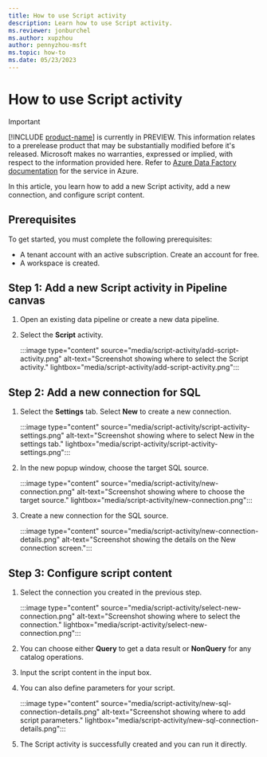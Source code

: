 ```yaml
---
title: How to use Script activity
description: Learn how to use Script activity.
ms.reviewer: jonburchel
ms.author: xupzhou
author: pennyzhou-msft
ms.topic: how-to 
ms.date: 05/23/2023
---
```


# How to use Script activity

> [!IMPORTANT]
> [!INCLUDE [product-name](../includes/product-name.md)] is currently in PREVIEW.
> This information relates to a prerelease product that may be substantially modified before it's released. Microsoft makes no warranties, expressed or implied, with respect to the information provided here. Refer to [Azure Data Factory documentation](/azure/data-factory/) for the service in Azure.

In this article, you learn how to add a new Script activity, add a new connection, and configure script content.

## Prerequisites

To get started, you must complete the following prerequisites:  

- A tenant account with an active subscription. Create an account for free.
- A workspace is created.

## Step 1: Add a new Script activity in Pipeline canvas

1. Open an existing data pipeline or create a new data pipeline.
1. Select the **Script** activity.

   :::image type="content" source="media/script-activity/add-script-activity.png" alt-text="Screenshot showing where to select the Script activity." lightbox="media/script-activity/add-script-activity.png":::

## Step 2: Add a new connection for SQL

1. Select the **Settings** tab. Select **New** to create a new connection.

   :::image type="content" source="media/script-activity/script-activity-settings.png" alt-text="Screenshot showing where to select New in the settings tab." lightbox="media/script-activity/script-activity-settings.png":::

2. In the new popup window, choose the target SQL source.

   :::image type="content" source="media/script-activity/new-connection.png" alt-text="Screenshot showing where to choose the target source." lightbox="media/script-activity/new-connection.png":::

3. Create a new connection for the SQL source.

   :::image type="content" source="media/script-activity/new-connection-details.png" alt-text="Screenshot showing the details on the New connection screen.":::

## Step 3: Configure script content

1. Select the connection you created in the previous step.

   :::image type="content" source="media/script-activity/select-new-connection.png" alt-text="Screenshot showing where to select the connection." lightbox="media/script-activity/select-new-connection.png":::

2. You can choose either **Query** to get a data result or **NonQuery** for any catalog operations.

3. Input the script content in the input box.

4. You can also define parameters for your script.

   :::image type="content" source="media/script-activity/new-sql-connection-details.png" alt-text="Screenshot showing where to add script parameters." lightbox="media/script-activity/new-sql-connection-details.png":::

5. The Script activity is successfully created and you can run it directly.
